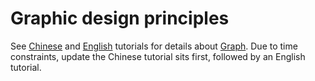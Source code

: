 # Graphic design principles

See [Chinese](zh-CN/README.md) and [English](en-US/README.md) tutorials for details about [Graph](https://github.com/TensorAtom/Graph). Due to time constraints, update the Chinese tutorial sits first, followed by an English tutorial.
